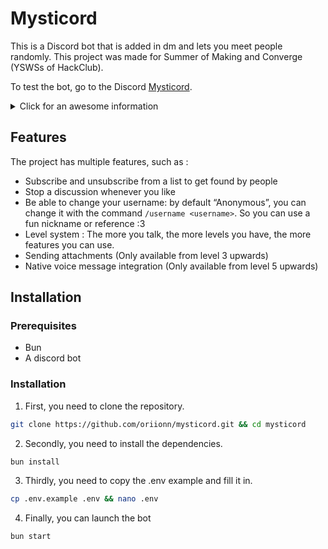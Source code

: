 # Mysticord
This is a Discord bot that is added in dm and lets you meet people randomly.
This project was made for Summer of Making and Converge (YSWSs of HackClub).

To test the bot, go to the Discord [Mysticord](https://discord.gg/q8Ra9vWJAV).

<details>
    <summary>Click for an awesome information</summary>
    I did it mostly for blahaj :3
</details>

## Features
The project has multiple features, such as :
- Subscribe and unsubscribe from a list to get found by people
- Stop a discussion whenever you like
- Be able to change your username: by default “Anonymous”, you can change it with the command `/username <username>`. So you can use a fun nickname or reference :3
- Level system : The more you talk, the more levels you have, the more features you can use.
- Sending attachments (Only available from level 3 upwards)
- Native voice message integration (Only available from level 5 upwards)

## Installation
### Prerequisites
- Bun
- A discord bot

### Installation
1. First, you need to clone the repository.
```sh
git clone https://github.com/oriionn/mysticord.git && cd mysticord
```
2. Secondly, you need to install the dependencies.
```sh
bun install
```
3. Thirdly, you need to copy the .env example and fill it in.
```sh
cp .env.example .env && nano .env
```
4. Finally, you can launch the bot
```sh
bun start
```
